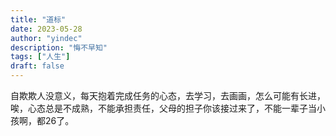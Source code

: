 ```yaml
---
title: "道标"
date: 2023-05-28
author: "yindec"
description: "悔不早知"
tags: ["人生"]
draft: false
---
```


自欺欺人没意义，每天抱着完成任务的心态，去学习，去画画，怎么可能有长进，
唉，心态总是不成熟，不能承担责任，父母的担子你该接过来了，不能一辈子当小孩啊，都26了。
